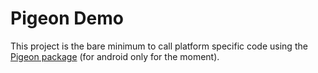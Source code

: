 # Pigeon Demo

This project is the bare minimum to call platform specific code using the [Pigeon package](https://pub.dev/packages/pigeon) (for android only for the moment).